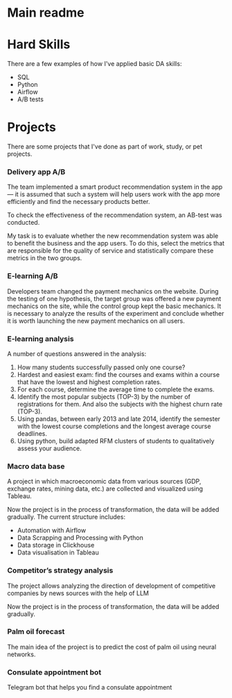 # Main readme

# Hard Skills

There are a few examples of how I've applied basic DA skills:

- SQL
- Python
- Airflow
- A/B tests

# Projects

There are some projects that I've done as part of work, study, or pet projects.

### Delivery app A/B

The team implemented a smart product recommendation system in the app — it is assumed that such a system will help users work with the app more efficiently and find the necessary products better.

To check the effectiveness of the recommendation system, an AB-test was conducted.

My task is to evaluate whether the new recommendation system was able to benefit the business and the app users. To do this, select the metrics that are responsible for the quality of service and statistically compare these metrics in the two groups.

### E-learning A/B

Developers team changed the payment mechanics on the website. During the testing of one hypothesis, the target group was offered a new payment mechanics on the site, while the control group kept the basic mechanics. It is necessary to analyze the results of the experiment and conclude whether it is worth launching the new payment mechanics on all users.

### E-learning analysis

A number of questions answered in the analysis:

1. How many students successfully passed only one course?
2. Hardest and easiest exam: find the courses and exams within a course that have the lowest and highest completion rates.
3. For each course, determine the average time to complete the exams.
4. Identify the most popular subjects (TOP-3) by the number of registrations for them. And also the subjects with the highest churn rate (TOP-3).
5. Using pandas, between early 2013 and late 2014, identify the semester with the lowest course completions and the longest average course deadlines.
6. Using python, build adapted RFM clusters of students to qualitatively assess your audience.

### Macro data base

A project in which macroeconomic data from various sources (GDP, exchange rates, mining data, etc.) are collected and visualized using Tableau.

Now the project is in the process of transformation, the data will be added gradually.
The current structure includes:

- Automation with Airflow
- Data Scrapping and Processing with Python
- Data storage in Clickhouse
- Data visualisation in Tableau

### Competitor’s strategy analysis

The project allows analyzing the direction of development of competitive companies by news sources with the help of LLM

Now the project is in the process of transformation, the data will be added gradually.

### Palm oil forecast

The main idea of the project is to predict the cost of palm oil using neural networks.

### Consulate appointment bot

Telegram bot that helps you find a consulate appointment